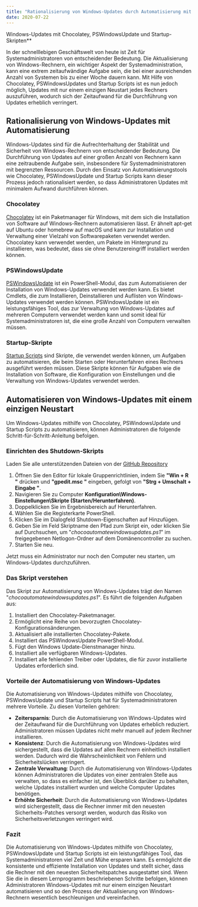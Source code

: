 ```yaml
---
title: "Rationalisierung von Windows-Updates durch Automatisierung mit Chocolatey, PSWindowsUpdate und Startup Scripts"
date: 2020-07-22
---
```

 Windows-Updates mit Chocolatey, PSWindowsUpdate und Startup-Skripten**

In der schnelllebigen Geschäftswelt von heute ist Zeit für Systemadministratoren von entscheidender Bedeutung. Die Aktualisierung von Windows-Rechnern, ein wichtiger Aspekt der Systemadministration, kann eine extrem zeitaufwändige Aufgabe sein, die bei einer ausreichenden Anzahl von Systemen bis zu einer Woche dauern kann. Mit Hilfe von Chocolatey, PSWindowsUpdates und Startup Scripts ist es nun jedoch möglich, Updates mit nur einem einzigen Neustart jedes Rechners auszuführen, wodurch sich der Zeitaufwand für die Durchführung von Updates erheblich verringert.

## Rationalisierung von Windows-Updates mit Automatisierung

Windows-Updates sind für die Aufrechterhaltung der Stabilität und Sicherheit von Windows-Rechnern von entscheidender Bedeutung. Die Durchführung von Updates auf einer großen Anzahl von Rechnern kann eine zeitraubende Aufgabe sein, insbesondere für Systemadministratoren mit begrenzten Ressourcen. Durch den Einsatz von Automatisierungstools wie Chocolatey, PSWindowsUpdate und Startup Scripts kann dieser Prozess jedoch rationalisiert werden, so dass Administratoren Updates mit minimalem Aufwand durchführen können.

### Chocolatey

[Chocolatey](https://chocolatey.org/) ist ein Paketmanager für Windows, mit dem sich die Installation von Software auf Windows-Rechnern automatisieren lässt. Er ähnelt apt-get auf Ubuntu oder homebrew auf macOS und kann zur Installation und Verwaltung einer Vielzahl von Softwarepaketen verwendet werden. Chocolatey kann verwendet werden, um Pakete im Hintergrund zu installieren, was bedeutet, dass sie ohne Benutzereingriff installiert werden können.

### PSWindowsUpdate

[PSWindowsUpdate](https://www.powershellgallery.com/packages/PSWindowsUpdate/2.0.0.4) ist ein PowerShell-Modul, das zum Automatisieren der Installation von Windows-Updates verwendet werden kann. Es bietet Cmdlets, die zum Installieren, Deinstallieren und Auflisten von Windows-Updates verwendet werden können. PSWindowsUpdate ist ein leistungsfähiges Tool, das zur Verwaltung von Windows-Updates auf mehreren Computern verwendet werden kann und somit ideal für Systemadministratoren ist, die eine große Anzahl von Computern verwalten müssen.

### Startup-Skripte

[Startup Scripts](https://docs.microsoft.com/en-us/previous-versions/windows/it-pro/windows-server-2012-R2-and-2012/dn789190(v=ws.11)) sind Skripte, die verwendet werden können, um Aufgaben zu automatisieren, die beim Starten oder Herunterfahren eines Rechners ausgeführt werden müssen. Diese Skripte können für Aufgaben wie die Installation von Software, die Konfiguration von Einstellungen und die Verwaltung von Windows-Updates verwendet werden.

## Automatisieren von Windows-Updates mit einem einzigen Neustart

Um Windows-Updates mithilfe von Chocolatey, PSWindowsUpdate und Startup Scripts zu automatisieren, können Administratoren die folgende Schritt-für-Schritt-Anleitung befolgen.

### Einrichten des Shutdown-Skripts
Laden Sie alle unterstützenden Dateien von der [GitHub Repository](https://github.com/simeononsecurity/ChocoAutomateWindowsUpdates)

1. Öffnen Sie den Editor für lokale Gruppenrichtlinien, indem Sie **"Win + R "** drücken und **"gpedit.msc "** eingeben, gefolgt von **"Strg + Umschalt + Eingabe "**.
2. Navigieren Sie zu Computer **Konfiguration\Windows-Einstellungen\Skripte (Starten/Herunterfahren)**.
3. Doppelklicken Sie im Ergebnisbereich auf Herunterfahren.
4. Wählen Sie die Registerkarte PowerShell.
5. Klicken Sie im Dialogfeld Shutdown-Eigenschaften auf Hinzufügen.
6. Geben Sie im Feld Skriptname den Pfad zum Skript ein, oder klicken Sie auf Durchsuchen, um "*chocoautomatewindowsupdates.ps1*" im freigegebenen Netlogon-Ordner auf dem Domänencontroller zu suchen.
7. Starten Sie neu.

Jetzt muss ein Administrator nur noch den Computer neu starten, um Windows-Updates durchzuführen.

### Das Skript verstehen

Das Skript zur Automatisierung von Windows-Updates trägt den Namen "*chocoautomatewindowsupdates.ps1*". Es führt die folgenden Aufgaben aus:

1. Installiert den Chocolatey-Paketmanager.
2. Ermöglicht eine Reihe von bevorzugten Chocolatey-Konfigurationsänderungen.
3. Aktualisiert alle installierten Chocolatey-Pakete.
4. Installiert das PSWindowsUpdate PowerShell-Modul.
5. Fügt den Windows Update-Dienstmanager hinzu.
6. Installiert alle verfügbaren Windows-Updates.
7. Installiert alle fehlenden Treiber oder Updates, die für zuvor installierte Updates erforderlich sind.

### Vorteile der Automatisierung von Windows-Updates

Die Automatisierung von Windows-Updates mithilfe von Chocolatey, PSWindowsUpdate und Startup Scripts hat für Systemadministratoren mehrere Vorteile. Zu diesen Vorteilen gehören:

- **Zeitersparnis**: Durch die Automatisierung von Windows-Updates wird der Zeitaufwand für die Durchführung von Updates erheblich reduziert. Administratoren müssen Updates nicht mehr manuell auf jedem Rechner installieren.
- **Konsistenz**: Durch die Automatisierung von Windows-Updates wird sichergestellt, dass die Updates auf allen Rechnern einheitlich installiert werden. Dadurch wird die Wahrscheinlichkeit von Fehlern und Sicherheitslücken verringert.
- **Zentrale Verwaltung**: Durch die Automatisierung von Windows-Updates können Administratoren die Updates von einer zentralen Stelle aus verwalten, so dass es einfacher ist, den Überblick darüber zu behalten, welche Updates installiert wurden und welche Computer Updates benötigen.
- **Erhöhte Sicherheit**: Durch die Automatisierung von Windows-Updates wird sichergestellt, dass die Rechner immer mit den neuesten Sicherheits-Patches versorgt werden, wodurch das Risiko von Sicherheitsverletzungen verringert wird.

### Fazit

Die Automatisierung von Windows-Updates mithilfe von Chocolatey, PSWindowsUpdate und Startup Scripts ist ein leistungsfähiges Tool, das Systemadministratoren viel Zeit und Mühe ersparen kann. Es ermöglicht die konsistente und effiziente Installation von Updates und stellt sicher, dass die Rechner mit den neuesten Sicherheitspatches ausgestattet sind. Wenn Sie die in diesem Lernprogramm beschriebenen Schritte befolgen, können Administratoren Windows-Updates mit nur einem einzigen Neustart automatisieren und so den Prozess der Aktualisierung von Windows-Rechnern wesentlich beschleunigen und vereinfachen.
